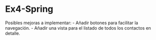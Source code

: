 # Ex4-Spring

Posibles mejoras a implementar: 
	- Añadir botones para facilitar la navegación.
	- Añadir una vista para el listado de todos los contactos en detalle.
